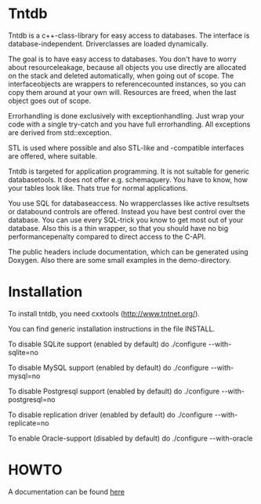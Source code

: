 Tntdb
=====

Tntdb is a c++-class-library for easy access to databases. The interface is
database-independent. Driverclasses are loaded dynamically.

The goal is to have easy access to databases. You don't have to worry
about resourceleakage, because all objects you use directly are allocated on
the stack and deleted automatically, when going out of scope. The
interfaceobjects are wrappers to referencecounted instances, so you can copy
them around at your own will. Resources are freed, when the last object goes
out of scope.

Errorhandling is done exclusively with exceptionhandling. Just wrap your code
with a single try-catch and you have full errorhandling. All exceptions are
derived from std::exception.

STL is used where possible and also STL-like and -compatible interfaces are
offered, where suitable.

Tntdb is targeted for application programming. It is not suitable for generic
databasetools. It does not offer e.g. schemaquery. You have to know, how your
tables look like. Thats true for normal applications.

You use SQL for databaseaccess. No wrapperclasses like active resultsets or
databound controls are offered. Instead you have best control over the
database. You can use every SQL-trick you know to get most out of your
database. Also this is a thin wrapper, so that you should have no big
performancepenalty compared to direct access to the C-API.

The public headers include documentation, which can be generated using Doxygen.
Also there are some small examples in the demo-directory.

Installation
============

To install tntdb, you need cxxtools (http://www.tntnet.org/).

You can find generic installation instructions in the file INSTALL.

To disable SQLite support (enabled by default) do
./configure --with-sqlite=no

To disable MySQL support (enabled by default) do
./configure --with-mysql=no

To disable Postgresql support (enabled by default) do
./configure --with-postgresql=no

To disable replication driver (enabled by default) do
./configure --with-replicate=no

To enable Oracle-support (disabled by default) do
./configure --with-oracle

HOWTO
=====

A documentation can be found [here](doc/tntdb.markdown)
